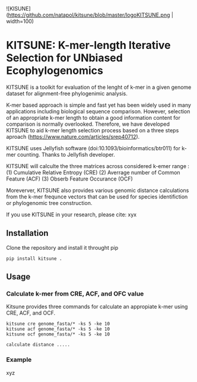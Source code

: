 ![KISUNE](https://github.com/natapol/kitsune/blob/master/logoKITSUNE.png | width=100)

# KITSUNE: K-mer-length Iterative Selection for UNbiased Ecophylogenomics

KITSUNE is a toolkit for evaluation of the lenght of k-mer in a given genome dataset for alignment-free phylogenimic analysis.

K-mer based approach is simple and fast yet has been widely used in many applications including biological sequence comparison. However, selection of an appropriate k-mer length to obtain a good information content for comparison is normally overlooked. Therefore, we have developed KITSUNE to aid k-mer length selection process based on a three steps aproach (https://www.nature.com/articles/srep40712). 

KITSUNE uses Jellyfish software (doi:10.1093/bioinformatics/btr011) for k-mer counting. Thanks to Jellyfish developer.

KITSUNE will calculte the three matrices across considered k-emer range :
(1)	Cumulative Relative Entropy (CRE)
(2) Averrage number of Common Feature (ACF)
(3) Obserb Feature Occurance (OCF) 

Moreverver, KITSUNE also provides various genomic distance calculations from the k-mer frequnce vectors that can be used for species identifiction or phylogenomic tree construction.  

If you use KITSUNE in your research, please cite:
xyx

## Installation
Clone the repository and install it throught pip
```
pip install kitsune .
```

## Usage

### Calculate k-mer from CRE, ACF, and OFC value
Kitsune provides three commands for calculate an appropiate k-mer using CRE, ACF, and OCF.

```
kitsune cre genome_fasta/* -ks 5 -ke 10
kitsune acf genome_fasta/* -ks 5 -ke 10
kitsune ocf genome_fasta/* -ks 5 -ke 10

calculate distance .....
```

### Example

xyz
